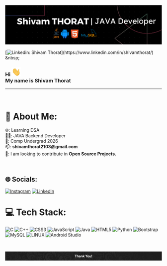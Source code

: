 <!-- banner -->
<img src="Banner.png">

 [![Linkedin: Shivam Thorat](https://img.shields.io/badge/-Shivam-red?style=flat-square&logo=Linkedin&logoColor=white&link=[[https://www.linkedin.com/in/amajaying/](https://www.linkedin.com/in/shivamthorat/)](https://www.linkedin.com/in/shivamthorat/))](https://www.linkedin.com/in/shivamthorat/) &nbsp;
<!-- ![GitHub followers](https://img.shields.io/github/followers/amajaying?label=Follow&style=social) &nbsp; -->
<!-- <img alt = "profile views" src="https://komarev.com/ghpvc/?username=amajaying&color=brightgreen"> -->

<h3>Hi <img src="Hi.gif" width="29px"><br>My name is Shivam Thorat</h3>
<hr>
<br>



<!-- My Details -->
# 💫 About Me:
<p>🌐: Learning DSA<br>👨‍💻: JAVA Backend Developer <br>🏫: Comp Undergrad 2026<br>📫: <b>shivamthorat2103@gmail.com</b><br>👀: I am looking to contribute in <b>Open Source Projects.</b></p><br>


<!-- HacktoberFest Badges -->

<!-- [![An image of @amajaying3's Holopin badges, which is a link to view their full Holopin profile](https://holopin.me/amajaying3)](https://holopin.io/@amajaying3) -->



<!-- My Social Handles -->

## 🌐 Socials:
[![Instagram](https://img.shields.io/badge/Instagram-%23E4405F.svg?logo=Instagram&logoColor=white)](https://www.instagram.com/shivammm.21/) [![LinkedIn](https://img.shields.io/badge/LinkedIn-%230077B5.svg?logo=linkedin&logoColor=white)](https://www.linkedin.com/in/shivamthorat/)
<br>
<!-- Languages and Tools I use  -->
# 💻 Tech Stack:
![C](https://img.shields.io/badge/c-%2300599C.svg?style=for-the-badge&logo=c&logoColor=white) ![C++](https://img.shields.io/badge/c++-%2300599C.svg?style=for-the-badge&logo=c%2B%2B&logoColor=white) ![CSS3](https://img.shields.io/badge/css3-%231572B6.svg?style=for-the-badge&logo=css3&logoColor=white) ![JavaScript](https://img.shields.io/badge/javascript-%23323330.svg?style=for-the-badge&logo=javascript&logoColor=%23F7DF1E) ![Java](https://img.shields.io/badge/java-%23ED8B00.svg?style=for-the-badge&logo=java&logoColor=white) ![HTML5](https://img.shields.io/badge/html5-%23E34F26.svg?style=for-the-badge&logo=html5&logoColor=white) ![Python](https://img.shields.io/badge/python-3670A0?style=for-the-badge&logo=python&logoColor=ffdd54) ![Bootstrap](https://img.shields.io/badge/bootstrap-%23563D7C.svg?style=for-the-badge&logo=bootstrap&logoColor=white) ![MySQL](https://img.shields.io/badge/mysql-%2300f.svg?style=for-the-badge&logo=mysql&logoColor=white) ![LINUX](https://img.shields.io/badge/Linux-FCC624?style=for-the-badge&logo=linux&logoColor=black) ![Android Studio](https://img.shields.io/badge/Android%20Studio-%23000000.svg?style=for-the-badge&logo=android-studio&logoColor=white)

<!-- Work Summary -->
<!-- <b>Work Summary</b><br> -->

<!-- <img src="https://github-readme-stats.vercel.app/api/top-langs/?username=amajaying&layout=compact&count_private=true&theme=dark"> -->



<!-- My Stats -->

<!-- <b>My Statistics</b><br> -->

<!-- <p>&nbsp;<img align="center" src="https://github-readme-stats.vercel.app/api?username=amajaying&show_icons=true&locale=en&theme=dark" alt="amajaying" /></p> -->
<br>
<!-- <p><img width="500px" src="https://github-readme-streak-stats.herokuapp.com/?user=amajaying&theme=dark" alt="amajaying" style="max-width: 100%;"/> -->
</p>
<!-- <img alt="Trophy" align="center" height="250px" src="https://github-profile-trophy.vercel.app/?username=amajaying&theme=dracula"/> -->

<!-- <a href="https://quine.sh/profile/amajaying"><img src="https://stats.quine.sh/amajaying/github?simple=true" alt="amajaying's GitHub stats" width="840px"></a> -->


<!-- Contribution Snake -->

<!--
[![](https://visitcount.itsvg.in/api?id=shivammm21&label=Profile%20Views&color=12&pretty=true)](https://visitcount.itsvg.in) -->
<!-- Footer -->

<img src="Footer.jpg">
